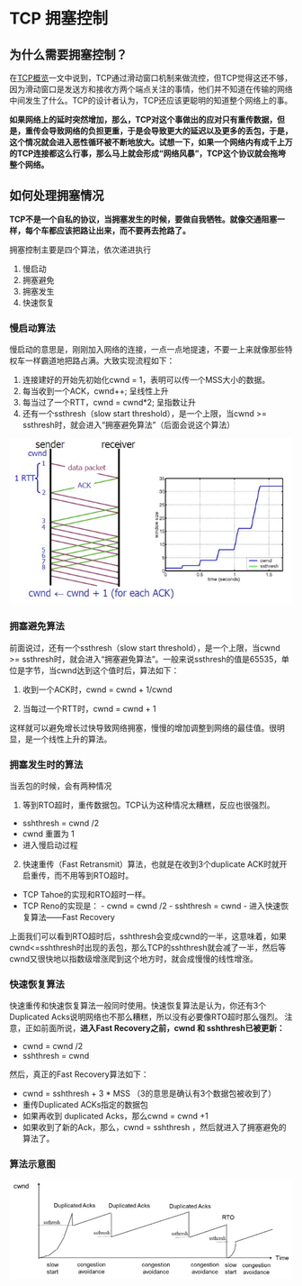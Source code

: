 # TCP 拥塞控制

## 为什么需要拥塞控制？
在[TCP概览](./doc/Network/TCP.md)一文中说到，TCP通过滑动窗口机制来做流控，但TCP觉得这还不够，因为滑动窗口是发送方和接收方两个端点关注的事情，他们并不知道在传输的网络中间发生了什么。TCP的设计者认为，TCP还应该更聪明的知道整个网络上的事。

**如果网络上的延时突然增加，那么，TCP对这个事做出的应对只有重传数据，但是，重传会导致网络的负担更重，于是会导致更大的延迟以及更多的丢包，于是，这个情况就会进入恶性循环被不断地放大。试想一下，如果一个网络内有成千上万的TCP连接都这么行事，那么马上就会形成“网络风暴”，TCP这个协议就会拖垮整个网络。**

## 如何处理拥塞情况
**TCP不是一个自私的协议，当拥塞发生的时候，要做自我牺牲。就像交通阻塞一样，每个车都应该把路让出来，而不要再去抢路了。**

拥塞控制主要是四个算法，依次递进执行
1. 慢启动
2. 拥塞避免
3. 拥塞发生
4. 快速恢复

### 慢启动算法
慢启动的意思是，刚刚加入网络的连接，一点一点地提速，不要一上来就像那些特权车一样霸道地把路占满。大致实现流程如下：
1. 连接建好的开始先初始化cwnd = 1，表明可以传一个MSS大小的数据。
2. 每当收到一个ACK，cwnd++; 呈线性上升
3. 每当过了一个RTT，cwnd = cwnd*2; 呈指数让升
4. 还有一个ssthresh（slow start threshold），是一个上限，当cwnd >= ssthresh时，就会进入“拥塞避免算法”（后面会说这个算法）

![](../../img/tcp.slow_.start_.jpg)

### 拥塞避免算法
前面说过，还有一个ssthresh（slow start threshold），是一个上限，当cwnd >= ssthresh时，就会进入“拥塞避免算法”。一般来说ssthresh的值是65535，单位是字节，当cwnd达到这个值时后，算法如下：

1. 收到一个ACK时，cwnd = cwnd + 1/cwnd

2. 当每过一个RTT时，cwnd = cwnd + 1

这样就可以避免增长过快导致网络拥塞，慢慢的增加调整到网络的最佳值。很明显，是一个线性上升的算法。

### 拥塞发生时的算法

当丢包的时候，会有两种情况

1. 等到RTO超时，重传数据包。TCP认为这种情况太糟糕，反应也很强烈。
- sshthresh =  cwnd /2
- cwnd 重置为 1
- 进入慢启动过程

2. 快速重传（Fast Retransmit）算法，也就是在收到3个duplicate ACK时就开启重传，而不用等到RTO超时。
- TCP Tahoe的实现和RTO超时一样。
- TCP Reno的实现是： 
       - cwnd = cwnd /2
       - sshthresh = cwnd
       - 进入快速恢复算法——Fast Recovery

上面我们可以看到RTO超时后，sshthresh会变成cwnd的一半，这意味着，如果cwnd<=sshthresh时出现的丢包，那么TCP的sshthresh就会减了一半，然后等cwnd又很快地以指数级增涨爬到这个地方时，就会成慢慢的线性增涨。

### 快速恢复算法
快速重传和快速恢复算法一般同时使用。快速恢复算法是认为，你还有3个Duplicated Acks说明网络也不那么糟糕，所以没有必要像RTO超时那么强烈。 注意，正如前面所说，**进入Fast Recovery之前，cwnd 和 sshthresh已被更新：**
- cwnd = cwnd /2
- sshthresh = cwnd

然后，真正的Fast Recovery算法如下：
- cwnd = sshthresh  + 3 * MSS （3的意思是确认有3个数据包被收到了）
- 重传Duplicated ACKs指定的数据包
- 如果再收到 duplicated Acks，那么cwnd = cwnd +1
- 如果收到了新的Ack，那么，cwnd = sshthresh ，然后就进入了拥塞避免的算法了。

### 算法示意图
![](../../img/tcp.fr_-900x315.jpg)
